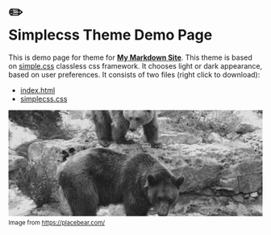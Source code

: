 # :pencil2: <br /> Simplecss Theme Demo Page
This is demo page for theme for [**My Markdown Site**](https://github.com/girobusan/mmds). 
This theme is based on [simple.css](https://simplecss.org/) classless css framework. It chooses light or dark appearance, based on user preferences. It consists of two files (right click to download):
 * [index.html](index.html)
 * [simplecss.css](simplecss.css)

![bear](300.jpg)
<br><small>Image from <a href="https://placebear.com/">https://placebear.com/</a></small>
